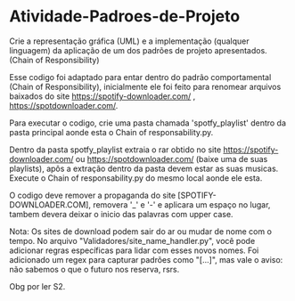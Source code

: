 # Atividade-Padroes-de-Projeto
Crie a representação gráfica (UML) e a implementação (qualquer linguagem) da aplicação de um dos padrões de projeto apresentados. (Chain of Responsibility)

Esse codigo foi adaptado para entar dentro do padrão comportamental (Chain of Responsibility), inicialmente ele foi feito para renomear arquivos baixados do site https://spotify-downloader.com/ , https://spotdownloader.com/.

Para executar o codigo, crie uma pasta chamada 'spotfy_playlist' dentro da pasta principal aonde esta o Chain of responsability.py.

Dentro da pasta spotfy_playlist extraia o rar obtido no site https://spotify-downloader.com/ ou https://spotdownloader.com/ (baixe uma de suas playlists), apôs a extração dentro da pasta devem estar as suas musicas.
Execute o Chain of responsability.py do mesmo local aonde ele esta.

O codigo deve remover a propaganda do site [SPOTIFY-DOWNLOADER.COM], removera '_' e '-' e aplicara um espaço no lugar, tambem devera deixar o inicio das palavras com upper case.

Nota: Os sites de download podem sair do ar ou mudar de nome com o tempo. No arquivo "Validadores/site_name_handler.py", você pode adicionar regras específicas para lidar com esses novos nomes. Foi adicionado um regex para capturar padrões como "[...]", mas vale o aviso: não sabemos o que o futuro nos reserva, rsrs.

Obg por ler S2.

